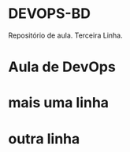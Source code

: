 ﻿# DEVOPS-BD
Repositório de aula.
Terceira Linha.

# Aula de DevOps
# mais uma linha
# outra linha

